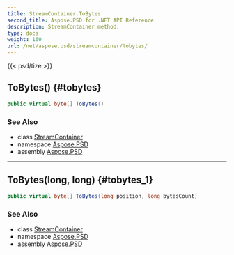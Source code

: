 ```yaml
---
title: StreamContainer.ToBytes
second_title: Aspose.PSD for .NET API Reference
description: StreamContainer method. 
type: docs
weight: 160
url: /net/aspose.psd/streamcontainer/tobytes/
---
```

{{< psd/tize >}}
## ToBytes() {#tobytes}

```csharp
public virtual byte[] ToBytes()
```

### See Also

* class [StreamContainer](../)
* namespace [Aspose.PSD](../../streamcontainer/)
* assembly [Aspose.PSD](../../../)

---

## ToBytes(long, long) {#tobytes_1}

```csharp
public virtual byte[] ToBytes(long position, long bytesCount)
```

### See Also

* class [StreamContainer](../)
* namespace [Aspose.PSD](../../streamcontainer/)
* assembly [Aspose.PSD](../../../)


